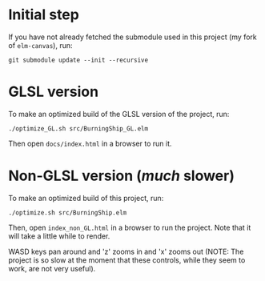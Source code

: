# Initial step

If you have not already fetched the submodule used in this project (my fork of
`elm-canvas`), run:

    git submodule update --init --recursive

# GLSL version

To make an optimized build of the GLSL version of the project, run:

    ./optimize_GL.sh src/BurningShip_GL.elm

Then open `docs/index.html` in a browser to run it.

# Non-GLSL version (*much* slower)

To make an optimized build of this project, run:

    ./optimize.sh src/BurningShip.elm

Then, open `index_non_GL.html` in a browser to run the project. Note that it will take
a little while to render.

WASD keys pan around and 'z' zooms in and 'x' zooms out (NOTE: The project is so
slow at the moment that these controls, while they seem to work, are not very
useful).


